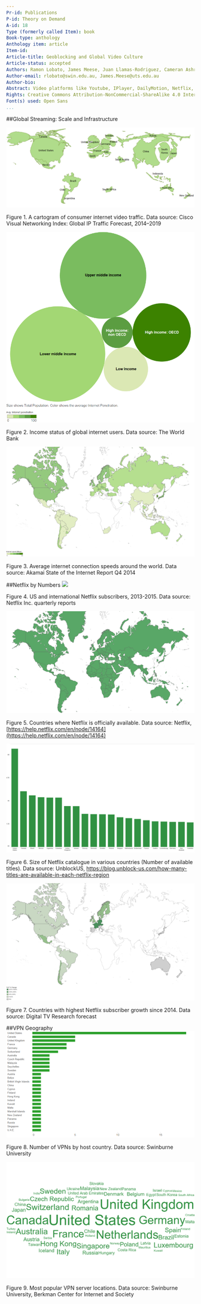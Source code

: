 ```yaml
---
Pr-id: Publications
P-id: Theory on Demand
A-id: 18
Type (formerly called Item): book 
Book-type: anthology
Anthology item: article
Item-id: 
Article-title: Geoblocking and Global Video Culture
Article-status: accepted
Authors: Ramon Lobato, James Meese, Juan Llamas-Rodriguez, Cameran Ashraf, Marketa Trimble, Adam Rugg, Florian Hoof, Roland Burke, Jinying Li, Çiğdem Bozdağ, Chris Baumann, Aneta Podkalicka, Chris Baumann, Sandra Hanchard, Vanessa Mendes Moreira de Sa, Hadi Sohrabi, Fidel Alejandro Rodriguez, Evan Elkins.
Author-email: rlobato@swin.edu.au, James.Meese@uts.edu.au
Author-bio:
Abstract: Video platforms like Youtube, IPlayer, DailyMotion, Netflix, Periscope and Youku use geoblocking to filter international audiences. Geoblocking and Global Video Culture examines the geography of video streaming across different cultures. Studying the linkages between various blocking and circumvention practices and the tactics people use to get around them. The research decodes the approach to geoblocking in various countries like China, Iran, Malaysia, Turkey, Cuba, Brazil, USA, Sweden and Australia, by analyzing how different users negotiate geoblocking and internet filtering controls. This collection of essays offer a series of distinctive stories about this fast-changing and complex issue. Keywords:internet censorship, copyright, Institute of Network Cultures, video distribution, public sphere, proxy filtering, P2P file-sharing, territorialisation, geographies of control, surveillance, VPN, connectivity, anonymity, IP-address, digital infrastructure, USA, China, Sweden, Turkey, Australia, Malaysia, Brazil, Iran, Cuba, piracy, privacy, streaming aggregation platforms, mobile video culture, authorized and unauthorized channels, site-blocking, circumvention practices 
Rights: Creative Commons Attribution-NonCommercial-ShareAlike 4.0 International (CC-BY-NC-SA 4.0)
Font(s) used: Open Sans
...
```


##Global Streaming: Scale and Infrastructure

![](imgs/Figure1.tif)

Figure 1. A cartogram of consumer internet video traffic.
Data source: Cisco Visual Networking Index: Global IP Traffic Forecast, 2014–2019

![](imgs/Figure2.tif)

Figure 2. Income status of global internet users.
Data source: The World Bank


![](imgs/Figure3_v2.tif)

Figure 3. Average internet connection speeds around the world.
Data source: Akamai State of the Internet Report Q4 2014


##Netflix by Numbers
![](imgs/Figure4.tif)

Figure 4. US and international Netflix subscribers, 2013-2015.
Data source: Netflix Inc. quarterly reports

![](imgs/Figure4v2.tif)

Figure 5. Countries where Netflix is officially available. Data source: Netflix, [https://help.netflix.com/en/node/14164](https://help.netflix.com/en/node/14164)

![](imgs/dataviz10.jpg)

Figure 6. Size of Netflix catalogue in various countries (Number of available titles). Data source: UnblockUS, [https://blog.unblock-us.com/how-many-titles-are-available-in-each-netflix-region
](https://blog.unblock-us.com/how-many-titles-are-available-in-each-netflix-region)

![](imgs/Figure7v2.tif)

Figure 7. Countries with highest Netflix subscriber growth since 2014. Data source: Digital TV Research forecast


##VPN Geography
![](imgs/Figure8.tif)

Figure 8. Number of VPNs by host country. Data source: Swinburne University

![](imgs/Figure9v2.tif)

Figure 9. Most popular VPN server locations.
Data source: Swinburne University, Berkman Center for Internet and Society